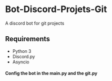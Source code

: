 # Bot-Discord-Projets-Git
A discord bot for git projects

## Requirements
- Python 3
- Discord.py
- Asyncio

#### Config the bot in the main.py and the git.py
